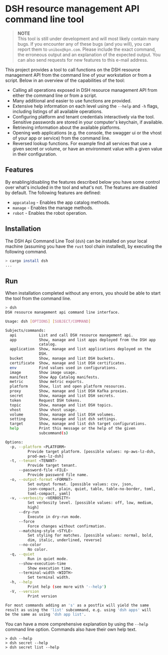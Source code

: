 # DSH resource management API command line tool

> **NOTE**  
> This tool is still under development and will most likely contain many bugs.
> If you encounter any of these bugs (and you will), you can report them to `unibox@kpn.com`.
> Please include the exact command, the erroneous output and an explanation of the expected output.
> You can also send requests for new features to this e-mail address.

This project provides a tool to call functions on the DSH resource management API from the
command line of your workstation or from a script.
Below in an overview of the capabilities of the tool:

* Calling all operations exposed in DSH resource management API
  from either the command line or from a script.
* Many additional and easier to use functions are provided.
* Extensive help information on each level using the `--help` and `-h` flags,
  including listings of all available operations.
* Configuring platform and tenant credentials interactively via the tool.
  Sensitive passwords are stored in your computer's keychain, if available.
* Retrieving information about the available platforms.
* Opening web applications (e.g. the console, the swagger ui or the vhost of your app or service)
  from the command line.
* Reversed lookup functions. For example find all services that use a given secret or volume,
  or have an environment value with a given value in their configuration.

## Features

By enabling/disabling the features described below you have some control over what's included
in the tool and what's not. The features are disabled by default.
The following features are defined:

* `appcatalog` - Enables the app catalog methods.
* `manage` - Enables the manage methods.
* `robot` - Enables the robot operation.

## Installation

The DSH Api Command Line Tool (`dsh`) can be installed on your local machine
(assuming you have the `rust` tool chain installed),
by executing the following command.

```bash
> cargo install dsh
...
```

## Run

When installation completed without any errors,
you should be able to start the tool from the command line.

```bash
> dsh
DSH resource management api command line interface.

Usage: dsh [OPTIONS] [SUBJECT/COMMAND]

Subjects/commands:
  api          List and call DSH resource management api.
  app          Show, manage and list apps deployed from the DSH app
               catalog.
  application  Show, manage and list applications deployed on the
               DSH.
  bucket       Show, manage and list DSH buckets.
  certificate  Show, manage and list DSH certificates.
  env          Find values used in configurations.
  image        Show image usage.
  manifest     Show App Catalog manifests.
  metric       Show metric exports.
  platform     Show, list and open platform resources.
  proxy        Show, manage and list DSH Kafka proxies.
  secret       Show, manage and list DSH secrets.
  token        Request DSH tokens.
  topic        Show, manage and list DSH topics.
  vhost        Show vhost usage.
  volume       Show, manage and list DSH volumes.
  setting      Show, manage and list dsh settings.
  target       Show, manage and list dsh target configurations.
  help         Print this message or the help of the given
               subcommand(s)

Options:
  -p, --platform <PLATFORM>
          Provide target platform. [possible values: np-aws-lz-dsh,
          prod-aws-lz-dsh]
  -t, --tenant <TENANT>
          Provide target tenant.
      --password-file <FILE>
          Provide password file name.
  -o, --output-format <FORMAT>
          Set output format. [possible values: csv, json,
          json-compact, plain, quiet, table, table-no-border, toml,
          toml-compact, yaml]
  -v, --verbosity <VERBOSITY>
          Set verbosity level. [possible values: off, low, medium,
          high]
      --dry-run
          Execute in dry-run mode.
      --force
          Force changes without confirmation.
      --matching-style <STYLE>
          Set styling for matches. [possible values: normal, bold,
          dim, italic, underlined, reverse]
      --no-color
          No color.
  -q, --quiet
          Run in quiet mode.
      --show-execution-time
          Show execution time.
      --terminal-width <WIDTH>
          Set terminal width.
  -h, --help
          Print help (see more with '--help')
  -V, --version
          Print version

For most commands adding an 's' as a postfix will yield the same
result as using the 'list' subcommand, e.g. using 'dsh apps' will
be the same as using 'dsh app list'.
```

You can have a more comprehensive explanation by using the `--help` command line option.
Commands also have their own help text.

```
> dsh --help
> dsh secret --help
> dsh secret list --help
```
